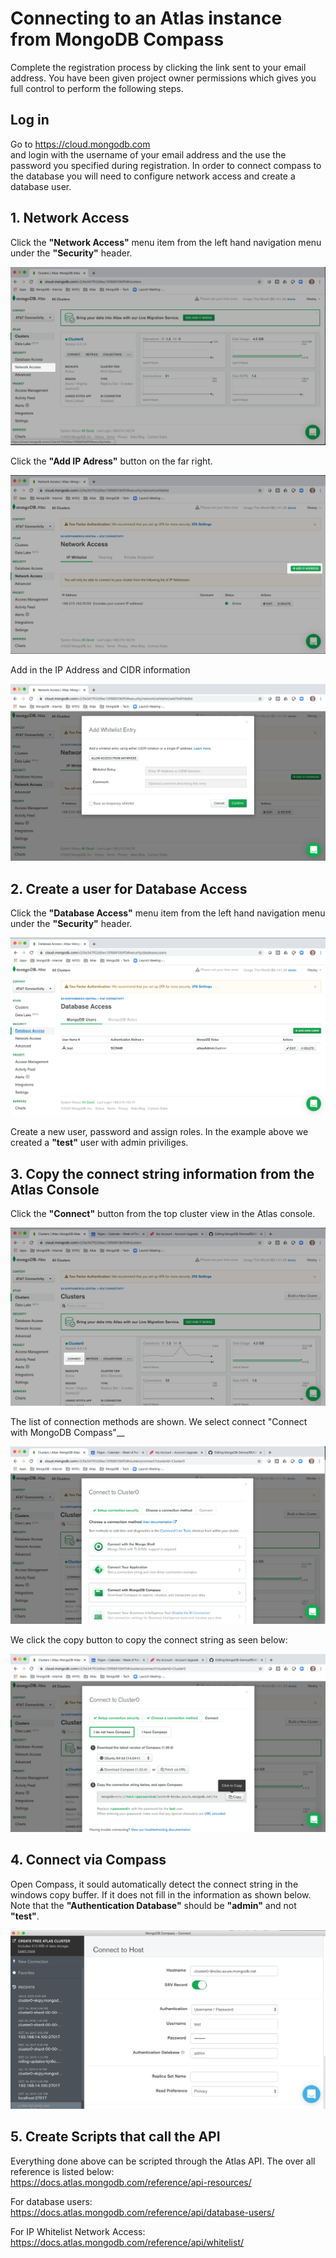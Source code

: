 # Connecting to an Atlas instance from MongoDB Compass

Complete the registration process by clicking the link sent to your email address.  You have been given project owner permissions which gives you full control to perform the following steps.

## Log in
Go to https://cloud.mongodb.com   
and login with the username of your email address and the use the password you specified during registration.  In order to connect compass to the database you will need to configure network access and create a database user.

## 1. Network Access
Click the __"Network Access"__ menu item from the left hand navigation menu under the __"Security"__ header.

![Network](img/networkAccess.png "Network")   

Click the __"Add IP Adress"__ button on the far right.

![IP](img/addIP.png "IP")  

Add in the IP Address and CIDR information

![IP](img/addIP2.png "IP")  

## 2. Create a user for Database Access
Click the __"Database Access"__ menu item from the left hand navigation menu under the __"Security"__ header.   

![database](img/databaseAccess.png "database")  

Create a new user, password and assign roles.  In the example above we created a __"test"__ user with admin priviliges.

## 3. Copy the connect string information from the Atlas Console
Click the __"Connect"__ button from the top cluster view in the Atlas console.   

![connect](img/connect1.png "connect") 

The list of connection methods are shown.  We select connect "Connect with MongoDB Compass"__   

![connect](img/connect2.png "connect") 

We click the copy button to copy the connect string as seen below:   

![connect](img/connect3.png "connect") 

## 4. Connect via Compass
Open Compass, it sould automatically detect the connect string in the windows copy buffer.  If it does not fill in the information as shown below.  Note that the __"Authentication Database"__ should be __"admin"__ and not __"test"__.

![copmass](img/compassConnect.png "compass") 


## 5. Create Scripts that call the API
Everything done above can be scripted through the Atlas API. The over all reference is listed below:   
https://docs.atlas.mongodb.com/reference/api-resources/

For database users:   
https://docs.atlas.mongodb.com/reference/api/database-users/

For IP Whitelist Network Access:  
https://docs.atlas.mongodb.com/reference/api/whitelist/



